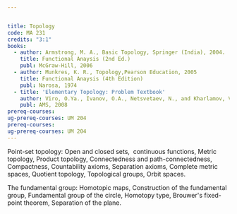```yaml
---


title: Topology
code: MA 231
credits: "3:1"
books:
  - author: Armstrong, M. A., Basic Topology, Springer (India), 2004.
    title: Functional Anaysis (2nd Ed.)
    publ: McGraw-Hill, 2006
  - author: Munkres, K. R., Topology,Pearson Education, 2005
    title: Functional Anaysis (4th Edition)
    publ: Narosa, 1974
  - title: 'Elementary Topology: Problem Textbook'
    author: Viro, O.Ya., Ivanov, O.A., Netsvetaev, N., and Kharlamov, V.M.
    publ: AMS, 2008
prereq-courses: 
ug-prereq-courses: UM 204
prereq-courses: 
ug-prereq-courses: UM 204
---
```




Point-set topology: Open and closed sets,  continuous functions, Metric
topology, Product topology, Connectedness and path-connectedness, Compactness,
Countability axioms, Separation axioms, Complete metric spaces, Quotient
topology, Topological groups, Orbit spaces.

The fundamental group: Homotopic maps, Construction of the fundamental group,
Fundamental group of the circle, Homotopy type, Brouwer's fixed-point theorem,
Separation of the plane.
 
